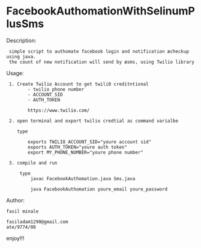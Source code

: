 # FacebookAuthomationWithSelinumPlusSms


Description:
     
     simple script to authomate facebook login and notification æcheckup using java.
     the count of new notification will send by æsms, using Twilio library

Usage:

     1. Create Twilio Account to get twili0 creditntional
            - twilio phone number
            - ACCOUNT_SID
            - AUTH_TOKEN

            https://www.twilio.com/

     2. open terminal and export twilio credtial as command varialbe

        type

            exports TWILIO_ACCOUNT_SID="youre account sid"
            exports AUTH_TOKEN="youre auth token"
            export MY_PHONE_NUMBER="youre phone number"

     3. compile and run

         type
             javac FacebookAuthomation.java Sms.java

             java FacebookAuthomation youre_email youre_password

Author:

    fasil minale

    fasiladam1290@gmail.com
    ate/9774/08


enjoy!!!

